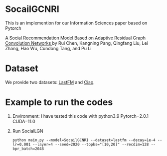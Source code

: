# SocailGCNRI

This is an implemention for our Information Sciences paper based on Pytorch

[A Social Recommendation Model Based on Adaptive Residual Graph Convolution Networks ](https://github.com/kangningpang/SocialGCNRI1.git)
by Rui Chen, Kangning Pang, Qingfang Liu, Lei Zhang, Hao Wu, Cundong Tang, and Pu Li

# Dataset
We provide two datasets: [LastFM](https://grouplens.org/datasets/hetrec-2011/) and [Ciao](https://www.cse.msu.edu/~tangjili/datasetcode/truststudy.htm).

# Example to run the codes
1. Environment: I have tested this code with python3.9 Pytorch=2.0.1 CUDA=11.0
2. Run SocialLGN

    `python main.py --model=SocailGCNRI --dataset=lastfm --decay=1e-4 --lr=0.001 --layer=4 --seed=2020 --topks="[10,20]" --recdim=128 --bpr_batch=2048`
